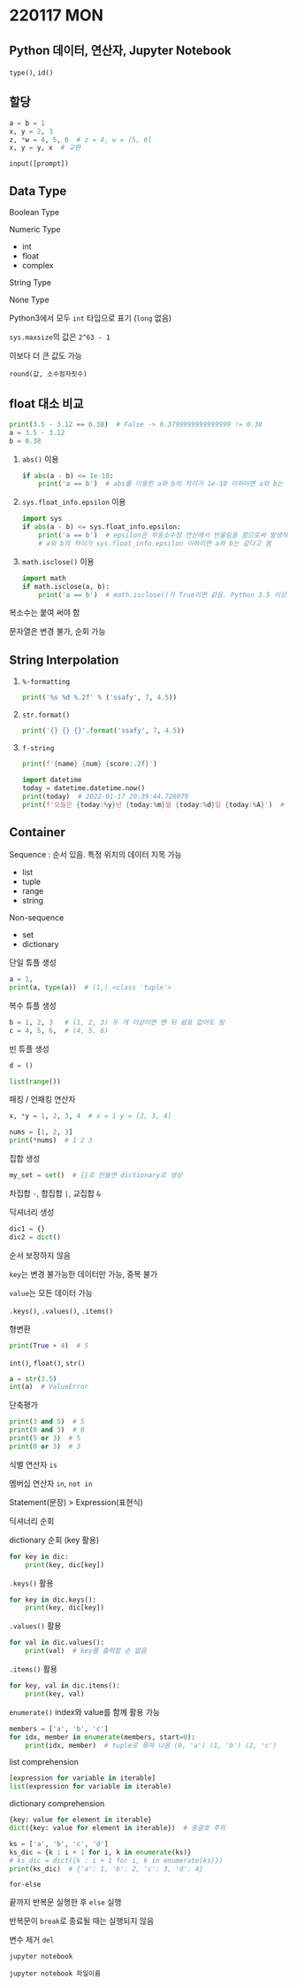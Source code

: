 # 220117 MON

## Python 데이터, 연산자, Jupyter Notebook



`type()`, `id()`



## 할당

```python
a = b = 1
x, y = 2, 3
z, *w = 4, 5, 6  # z = 4, w = [5, 6]
x, y = y, x  # 교환
```



`input([prompt])`



## Data Type

Boolean Type

Numeric Type

- int
- float
- complex

String Type

None Type



Python3에서 모두 `int` 타입으로 표기 (`long` 없음)

`sys.maxsize`의 값은 `2^63 - 1`

이보다 더 큰 값도 가능

`round(값, 소수점자릿수)`



## float 대소 비교

```python
print(3.5 - 3.12 == 0.38)  # False -> 0.3799999999999999 != 0.38
a = 3.5 - 3.12
b = 0.38
```

1. `abs()` 이용

   ```python
   if abs(a - b) <= 1e-10:
       print('a == b')  # abs를 이용한 a와 b의 차이가 1e-10 이하이면 a와 b는 같다고 봄
   ```

2. `sys.float_info.epsilon` 이용

   ```python
   import sys
   if abs(a - b) <= sys.float_info.epsilon:
       print('a == b')  # epsilon은 부동소수점 연산에서 반올림을 함으로써 발생하는 오차 상환
       # a와 b의 차이가 sys.float_info.epsilon 이하이면 a와 b는 같다고 봄
   ```

3. `math.isclose()` 이용

   ```python
   import math
   if math.isclose(a, b):
       print('a == b')  # math.isclose()가 True이면 같음. Python 3.5 이상부터 가능
   ```



복소수는 붙여 써야 함



문자열은 변경 불가, 순회 가능

## String Interpolation

1. `%-formatting`

   ```python
   print('%s %d %.2f' % ('ssafy', 7, 4.5))
   ```

2. `str.format()`

   ```python
   print('{} {} {}'.format('ssafy', 7, 4.5))
   ```

3. `f-string`

   ```python
   print(f'{name} {num} {score:.2f}')
   ```

   ```python
   import datetime
   today = datetime.datetime.now()
   print(today)  # 2022-01-17 20:39:44.726079
   print(f'오늘은 {today:%y}년 {today:%m}월 {today:%d}일 {today:%A}')  # 오늘은 22년 01월 17일 Monday
   ```



## Container

Sequence : 순서 있음. 특정 위치의 데이터 지목 가능

- list
- tuple
- range
- string

Non-sequence

- set
- dictionary



단일 튜플 생성

```python
a = 1,
print(a, type(a))  # (1,) <class 'tuple'>
```

복수 튜플 생성

```python
b = 1, 2, 3   # (1, 2, 3) 두 개 이상이면 맨 뒤 쉼표 없어도 됨
c = 4, 5, 6,  # (4, 5, 6) 
```

빈 튜플 생성

```python
d = ()
```



```python
list(range())
```



패킹 / 언패킹 연산자

```python
x, *y = 1, 2, 3, 4  # x = 1 y = [2, 3, 4]
```

```python
nums = [1, 2, 3]
print(*nums)  # 1 2 3
```



집합 생성

```python
my_set = set()  # {}로 만들면 dictionary로 생성
```

차집합 `-`, 합집합 `|`, 교집합 `&`



딕셔너리 생성

```python
dic1 = {}
dic2 = dict()
```

순서 보장하지 않음

`key`는 변경 불가능한 데이터만 가능, 중복 불가

`value`는 모든 데이터 가능

`.keys()`, `.values()`, `.items()`



형변환

```python
print(True + 4)  # 5
```

`int()`, `float()`, `str()`

```python
a = str(3.5)
int(a)  # ValueError
```



단축평가

```python
print(3 and 5)  # 5
print(0 and 3)  # 0
print(5 or 3)  # 5
print(0 or 3)  # 3
```



식별 연산자 `is`

멤버십 연산자 `in`, `not in`



Statement(문장) > Expression(표현식)



딕셔너리 순회

dictionary 순회 (key 활용)

```python
for key in dic:
    print(key, dic[key])
```

`.keys()` 활용

```python
for key in dic.keys():
    print(key, dic[key])
```

`.values()` 활용

```python
for val in dic.values():
    print(val)  # key를 출력할 순 없음
```

`.items()` 활용

```python
for key, val in dic.items():
    print(key, val)
```



`enumerate()` index와 value를 함께 활용 가능

```python
members = ['a', 'b', 'c']
for idx, member in enumerate(members, start=0):
    print(idx, member)  # tuple로 묶여 나옴 (0, 'a') (1, 'b') (2, 'c')
```



list comprehension

```python
[expression for variable in iterable]
list(expression for variable in iterable)
```



dictionary comprehension

```python
{key: value for element in iterable}
dict({key: value for element in iterable})  # 중괄호 주의
```

```python
ks = ['a', 'b', 'c', 'd']
ks_dic = {k : i + 1 for i, k in enumerate(ks)}
# ks_dic = dict({k : i + 1 for i, k in enumerate(ks)})
print(ks_dic)  # {'a': 1, 'b': 2, 'c': 3, 'd': 4}
```





`for-else`

끝까지 반복문 실행한 후 `else` 실행

반복문이 `break`로 종료될 때는 실행되지 않음





변수 제거 `del`





`jupyter notebook`

`jupyter notebook 파일이름`


